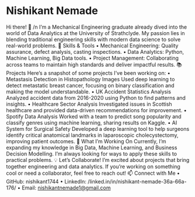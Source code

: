 # Nishikant Nemade
Hi there! 👋  /n
I’m a Mechanical Engineering graduate already dived into the world of Data Analytics at the University of Strathclyde. My passion lies in blending traditional engineering skills with modern data science to solve real-world problems.
🔧 Skills & Tools
•	Mechanical Engineering: Quality assurance, defect analysis, casting inspections.
•	Data Analytics: Python, Machine Learning, Big Data tools.
•	Project Management: Collaborating across teams to maintain high standards and deliver impactful results.
📚 Projects
Here’s a snapshot of some projects I’ve been working on:
•	Metastasis Detection in Histopathology Images
Used deep learning to detect metastatic breast cancer, focusing on binary classification and making the model understandable.
•	UK Accident Statistics Analysis
Analyzed accident data from 2016-2020 using Python to find patterns and insights.
•	Healthcare Sector Analysis
Investigated issues in Scottish healthcare and provided data-driven recommendations for improvement.
•	Spotify Data Analysis
Worked with a team to predict song popularity and classify genres using machine learning, sharing results on Kaggle.
•	AI System for Surgical Safety
Developed a deep learning tool to help surgeons identify critical anatomical landmarks in laparoscopic cholecystectomy, improving patient outcomes.
🚀 What I’m Working On
Currently, I’m expanding my knowledge in Big Data, Machine Learning, and Business Decision Modelling. I’m always looking for ways to apply these skills to practical problems.
💡 Let’s Collaborate!
I’m excited about projects that bring together engineering and data analytics. If you’re working on something cool or need a collaborator, feel free to reach out!
📫 Connect with Me
•	GitHub: nishikant1744
•	LinkedIn: /linked.in/in/nishikant-nemade-36a-66a-176/
•	Email: nishikantnemade1@gmail.com

